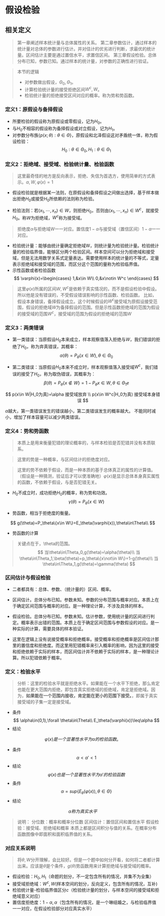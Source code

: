 # 假设检验

## 相关定义
> 第一章阐述样本统计量与总体属性的关系。
> 第二章参数估计，通过样本的统计量对总体的参数进行估计。并对估计的优劣进行判断，求最优的统计量。区间估计主要是通过置信水平，求置信区间。
> 第三章假设检验。总体分布已知，参数已知。通过样本的统计量，对参数的正确性进行验证。

> 本节的逻辑
> * 对参数做出假设，$\Theta_0,\Theta_1$。
> * 计算检验统计量的接受拒绝区间$W^c,W$。
> * 检验统计量的拒绝接受区间对应的概率。称为势和势函数。
### 定义1：原假设与备择假设

* 所要检验的假设称为原假设或零假设，记为$H_0$。
* 与$H_0$不相容的假设称为备择假设或对立假设，记为$H_1$。
* 对参数分布族$\{p(x;\theta):\theta\in\Theta\}$，原假设和北泽假设这对矛盾统一体，称为假设检验：
$$
H_0:\theta\in\Theta_0,H_1:\theta\in\Theta_1
$$

### 定义2：拒绝域、接受域、检验统计量、检验函数
> 这里最奇怪的地方是反向表示，拒绝、失信为首选方，使用简单的方式表示。$\alpha,W,\varphi(x)=1$
* 假设检验就是根据某一法则，在原假设和备择假设之间做出选择，基于样本做出拒绝$H_0$或接受$H_0$所依赖的法则称为检验。

* 检验法则：若$(x_1,\dotsm,x_n)\in W$，则拒绝$H_0$，否则由$(x_1,\dotsm,x_n)\in W^c$，就接受$H_0$。称$W$为拒绝域，$W^c$称为接受域。
> 拒绝度$\alpha$与拒绝域$W$一一对应。置信度$1-\alpha$与接受域（置信区间）$1-\alpha$一一对应。

* 检验统计量：能够由统计量确定拒绝域W，则统计量为检验统计量。检验统计量的检验临界值，能够区分两个检验区间。样本空间可以分为拒绝域和接受域，但是无法用数学关系式定量表达。需要使用样本的统计量的不等式，定量表示拒绝域和接受域的范围，而区分这个范围的量称为检验临界值。
* 示性函数或者检验函数
$$
\varphi(x)=\begin{cases}
    1,&x\in W\\
    0,&x\notin W^c
\end{cases}
$$
> 这里$\varphi(x)$所属的区间$W,W^c$是依赖于真实情况的，而不是假设检验中假设。所以他是没有错误的，不受假设错误影响的示性函数、检验函数。
> 比如，假设本身错误，备择假设成立。这个时候假设的$W^c$接受域为原假设接受范围，假设的拒绝域$W$为备择假设的范围。但是示性函数拒绝域的范围为假设的接受域的范围$W^c$，接受域的范围为假设的拒绝域的范围$W$


### 定义3：两类错误

* 第一类错误：当原假设$H_0$本来成立，样本观察值落入拒绝与$W$，我们错误的拒绝了$H_0$，称为弃真错误，其概率：
$$
\alpha(\theta)=P_\theta\{x\in W\},\theta\in\Theta_0
$$

* 第二类错误：当原假设$H_0$本来不成立时，样本观察值落入接受域$W^c$，我们错误的接受了$H_0$，称为取伪错误，其概率为：
$$
\beta(\theta)=P_\theta\{x\notin W\}=1-P_\theta{x\in W},\theta\in\Theta_1e
$$

$$
p(x\in W|H_0为真)=\alpha 接受域放弃 \\
p(x\in W^c|H_0为真) 接受域本身错误
$$

$\alpha$越大，第一类错误发生的错误越小，第二类错误发生的概率越大。
不能同时减小，增加了样本容量可以减少两类错误。

### 定义4：势和势函数
> 本质上是用来衡量犯错的理论概率的，与样本检验是否犯错并没有本质联系。

> 这里的势是一种概率，与区间估计的拒绝度对应。

> 这里的势不依赖于假设，而是一种本质的基于总体真正的属性的计算值。（假设是一种猜测，验证后才可以使准确地）$\varphi(x)$是显示总体本身真实属性的函数，不依赖于假设，与是否犯错无关。


* $H_0$不成立时，成功拒绝$H_0$的概率，称为势和功效。
$$
\gamma(\theta)=P_\theta\{x\in W\}
$$

* 势函数，相当于拒绝度的衡量。

$$
g(\theta)=P_\theta\{x\in W\}=E_\theta(\varphi(x)),\theta\in\Theta\\
$$
* 势函数的计算
> 关键点在于，\theta的范围。
$$
当\theta\in\Theta_0,g(\theta)=\alpha(\theta)\\
当\theta\in\Theta_1,\beta(\theta)=p_\theta\{x\not\in W\}=1-g(\theta)\\
当\theta\in\Theta_1,g(\theta)=\gamma(\theta)
$$


### 区间估计与假设检验
* 二者都具有：总体、参数、（统计量的）区间、概率。

* 区间估计。总体分布已知。参数未知。参数的分布范围与概率对应。本质上在于确定区间范围与概率的对应。是一种理论计算，不涉及具体的样本。
* 假设检验。总体分布已知。参数未知。估计参数，使用统计量的区间进行判定。概率表示出错的范围。本质上在于确定区间范围与参数假设的对应。是一种实际的计算，需要具体的样本验证。

* 这里在逻辑上没有说接受概率和拒绝概率。接受概率和拒绝概率是区间估计那里的置信度和拒绝度。而这里用犯错概率来引入概率的影响，因为这里的接受和拒绝依赖于实际的样本，而区间估计并不依赖于实际的样本，是一种理论计算。所以犯错依赖于概率。

### 定义：检验水平

> 分析：这里的检验水平就是拒绝水平。如果能在一个水平下拒绝，那么肯定也能在更大范围内拒绝，即包含真实拒绝域的拒绝域，肯定是拒绝域。因为，**如果能在一个范围内接收，肯定能在更小的范围下接受。**，即属于真实接受域的子集一定是接受域。
* 条件
$$
\alpha\in(0,1),\forall \theta\in\Theta\\
E_\theta(\varphi(x))\leq\alpha
$$
* 结论

$$
\varphi(x)是一个显著性水平为\alpha 的检验函数。
$$
* 条件
$$
\alpha<\alpha'<1
$$
* 结论
$$
\varphi(x)也是一个显著性水平为\alpha'的检验函数
$$
* 条件
$$
\alpha=sup\{E_\theta(\varphi(x)),\theta\in\Theta\}
$$
* 结论

$$
\alpha 称为真实水平
$$
> 说明：
> 分位数：概率和概率分位数
> 区间估计：置信区间和置信水平
> 假设检验：接受域、拒绝域和概率
> 本质上都是区间积分与值的关系。在概率分布函数图像中即面积和面积临界值的关系。


### 对应关系说明
> 将$\theta,W$分开理解，会比较好。但是一个题中如何分开看，如何将二者都计算出来。应该是$\theta$是个条件，$g(\theta)$势函数用来计算拒绝域与接受域的概率。 
* 假设检验：$H_0,H_1$（命题的划分，不一定包含所有的情况，并集不为全集）
* 接受域拒绝域：$W^c,W$(样本空间的划分，反向定义，包含所有的情况，互补)
* 检验统计量-检验临界值区分$c$（检验统计量的划分，与样本空间的接受域和拒绝域意义对应）
* 置信度拒绝度：$1-\alpha,\alpha$（包含所有的情况，是一个琳结婚之，与检验临界值一一对应，在假设检验部分对应真实水平）
